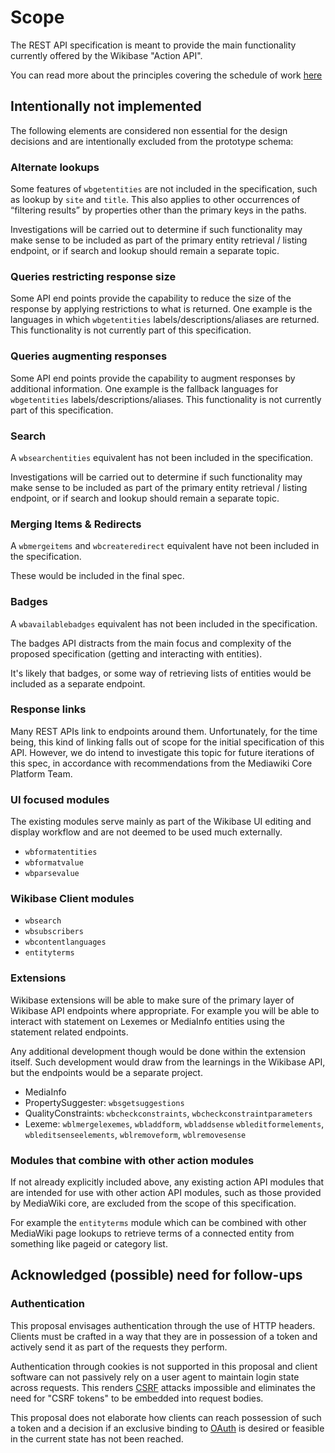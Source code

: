 # Scope

The REST API specification is meant to provide the main functionality currently offered by the Wikibase "Action API".

You can read more about the principles covering the schedule of work [here](PRINCIPLES.md#Schedule)

## Intentionally not implemented

The following elements are considered non essential for the design decisions and are intentionally excluded from the prototype schema:

### Alternate lookups

Some features of `wbgetentities` are not included in the specification, such as lookup by `site` and `title`. This also applies to other occurrences of “filtering results” by properties other than the primary keys in the paths.

Investigations will be carried out to determine if such functionality may make sense to be included as part of the primary entity retrieval / listing endpoint, or if search and lookup should remain a separate topic.

### Queries restricting response size

Some API end points provide the capability to reduce the size of the response by applying restrictions to what is returned. One example is the languages in which `wbgetentities` labels/descriptions/aliases are returned. This functionality is not currently part of this specification.

### Queries augmenting responses

Some API end points provide the capability to augment responses by additional information. One example is the fallback languages for `wbgetentities` labels/descriptions/aliases. This functionality is not currently part of this specification.

### Search

A `wbsearchentities` equivalent has not been included in the specification.

Investigations will be carried out to determine if such functionality may make sense to be included as part of the primary entity retrieval / listing endpoint, or if search and lookup should remain a separate topic.

### Merging Items & Redirects

A `wbmergeitems` and `wbcreateredirect` equivalent have not been included in the specification.

These would be included in the final spec.

### Badges

A `wbavailablebadges` equivalent has not been included in the specification.

The badges API distracts from the main focus and complexity of the proposed specification (getting and interacting with entities).

It's likely that badges, or some way of retrieving lists of entities would be included as a separate endpoint.

### Response links

Many REST APIs link to endpoints around them. Unfortunately, for the time being, this kind of linking falls out of scope for the initial specification of this API. However, we do intend to investigate this topic for future iterations of this spec, in accordance with recommendations from the Mediawiki Core Platform Team.

### UI focused modules

The existing modules serve mainly as part of the Wikibase UI editing and display workflow and are not deemed to be used much externally.

- `wbformatentities`
- `wbformatvalue`
- `wbparsevalue`

### Wikibase Client modules

- `wbsearch`
- `wbsubscribers`
- `wbcontentlanguages`
- `entityterms`

### Extensions

Wikibase extensions will be able to make sure of the primary layer of Wikibase API endpoints where appropriate. For example you will be able to interact with statement on Lexemes or MediaInfo entities using the statement related endpoints.

Any additional development though would be done within the extension itself. Such development would draw from the learnings in the Wikibase API, but the endpoints would be a separate project.

- MediaInfo
- PropertySuggester: `wbsgetsuggestions`
- QualityConstraints: `wbcheckconstraints`, `wbcheckconstraintparameters`
- Lexeme: `wblmergelexemes`, `wbladdform`,  `wbladdsense` `wbleditformelements`, `wbleditsenseelements`, `wblremoveform`, `wblremovesense`

### Modules that combine with other action modules

If not already explicitly included above, any existing action API modules that are intended for use with other action API modules, such as those provided by MediaWiki core, are excluded from the scope of this specification.

For example the `entityterms` module which can be combined with other MediaWiki page lookups to retrieve terms of a connected entity from something like pageid or category list.

## Acknowledged (possible) need for follow-ups

### Authentication

This proposal envisages authentication through the use of HTTP headers. Clients must be crafted in a way that they are in possession of a token and actively send it as part of the requests they perform.

Authentication through cookies is not supported in this proposal and client software can not passively rely on a user agent to maintain login state across requests. This renders [CSRF](https://en.wikipedia.org/wiki/Cross-site_request_forgery) attacks impossible and eliminates the need for "CSRF tokens" to be embedded into request bodies.

This proposal does not elaborate how clients can reach possession of such a token and a decision if an exclusive binding to [OAuth](https://www.mediawiki.org/wiki/OAuth/For_Developers) is desired or feasible in the current state has not been reached.
